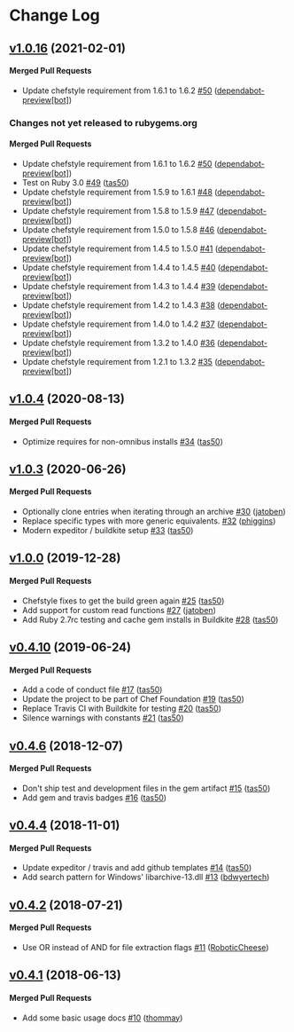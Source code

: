 <!-- usage documentation: http://expeditor-docs.es.chef.io/configuration/changelog/ -->
# Change Log

<!-- latest_release 1.0.16 -->
## [v1.0.16](https://github.com/chef/ffi-libarchive/tree/v1.0.16) (2021-02-01)

#### Merged Pull Requests
- Update chefstyle requirement from 1.6.1 to 1.6.2 [#50](https://github.com/chef/ffi-libarchive/pull/50) ([dependabot-preview[bot]](https://github.com/dependabot-preview[bot]))
<!-- latest_release -->

<!-- release_rollup since=1.0.4 -->
### Changes not yet released to rubygems.org

#### Merged Pull Requests
- Update chefstyle requirement from 1.6.1 to 1.6.2 [#50](https://github.com/chef/ffi-libarchive/pull/50) ([dependabot-preview[bot]](https://github.com/dependabot-preview[bot])) <!-- 1.0.16 -->
- Test on Ruby 3.0 [#49](https://github.com/chef/ffi-libarchive/pull/49) ([tas50](https://github.com/tas50)) <!-- 1.0.15 -->
- Update chefstyle requirement from 1.5.9 to 1.6.1 [#48](https://github.com/chef/ffi-libarchive/pull/48) ([dependabot-preview[bot]](https://github.com/dependabot-preview[bot])) <!-- 1.0.14 -->
- Update chefstyle requirement from 1.5.8 to 1.5.9 [#47](https://github.com/chef/ffi-libarchive/pull/47) ([dependabot-preview[bot]](https://github.com/dependabot-preview[bot])) <!-- 1.0.13 -->
- Update chefstyle requirement from 1.5.0 to 1.5.8 [#46](https://github.com/chef/ffi-libarchive/pull/46) ([dependabot-preview[bot]](https://github.com/dependabot-preview[bot])) <!-- 1.0.12 -->
- Update chefstyle requirement from 1.4.5 to 1.5.0 [#41](https://github.com/chef/ffi-libarchive/pull/41) ([dependabot-preview[bot]](https://github.com/dependabot-preview[bot])) <!-- 1.0.11 -->
- Update chefstyle requirement from 1.4.4 to 1.4.5 [#40](https://github.com/chef/ffi-libarchive/pull/40) ([dependabot-preview[bot]](https://github.com/dependabot-preview[bot])) <!-- 1.0.10 -->
- Update chefstyle requirement from 1.4.3 to 1.4.4 [#39](https://github.com/chef/ffi-libarchive/pull/39) ([dependabot-preview[bot]](https://github.com/dependabot-preview[bot])) <!-- 1.0.9 -->
- Update chefstyle requirement from 1.4.2 to 1.4.3 [#38](https://github.com/chef/ffi-libarchive/pull/38) ([dependabot-preview[bot]](https://github.com/dependabot-preview[bot])) <!-- 1.0.8 -->
- Update chefstyle requirement from 1.4.0 to 1.4.2 [#37](https://github.com/chef/ffi-libarchive/pull/37) ([dependabot-preview[bot]](https://github.com/dependabot-preview[bot])) <!-- 1.0.7 -->
- Update chefstyle requirement from 1.3.2 to 1.4.0 [#36](https://github.com/chef/ffi-libarchive/pull/36) ([dependabot-preview[bot]](https://github.com/dependabot-preview[bot])) <!-- 1.0.6 -->
- Update chefstyle requirement from 1.2.1 to 1.3.2 [#35](https://github.com/chef/ffi-libarchive/pull/35) ([dependabot-preview[bot]](https://github.com/dependabot-preview[bot])) <!-- 1.0.5 -->
<!-- release_rollup -->

<!-- latest_stable_release -->
## [v1.0.4](https://github.com/chef/ffi-libarchive/tree/v1.0.4) (2020-08-13)

#### Merged Pull Requests
- Optimize requires for non-omnibus installs [#34](https://github.com/chef/ffi-libarchive/pull/34) ([tas50](https://github.com/tas50))
<!-- latest_stable_release -->

## [v1.0.3](https://github.com/chef/ffi-libarchive/tree/v1.0.3) (2020-06-26)

#### Merged Pull Requests
- Optionally clone entries when iterating through an archive [#30](https://github.com/chef/ffi-libarchive/pull/30) ([jatoben](https://github.com/jatoben))
- Replace specific types with more generic equivalents. [#32](https://github.com/chef/ffi-libarchive/pull/32) ([phiggins](https://github.com/phiggins))
- Modern expeditor / buildkite setup [#33](https://github.com/chef/ffi-libarchive/pull/33) ([tas50](https://github.com/tas50))

## [v1.0.0](https://github.com/chef/ffi-libarchive/tree/v1.0.0) (2019-12-28)

#### Merged Pull Requests
- Chefstyle fixes to get the build green again [#25](https://github.com/chef/ffi-libarchive/pull/25) ([tas50](https://github.com/tas50))
- Add support for custom read functions [#27](https://github.com/chef/ffi-libarchive/pull/27) ([jatoben](https://github.com/jatoben))
-  Add Ruby 2.7rc testing and cache gem installs in Buildkite [#28](https://github.com/chef/ffi-libarchive/pull/28) ([tas50](https://github.com/tas50))

## [v0.4.10](https://github.com/chef/ffi-libarchive/tree/v0.4.10) (2019-06-24)

#### Merged Pull Requests
- Add a code of conduct file [#17](https://github.com/chef/ffi-libarchive/pull/17) ([tas50](https://github.com/tas50))
- Update the project to be part of Chef Foundation [#19](https://github.com/chef/ffi-libarchive/pull/19) ([tas50](https://github.com/tas50))
- Replace Travis CI with Buildkite for testing [#20](https://github.com/chef/ffi-libarchive/pull/20) ([tas50](https://github.com/tas50))
- Silence warnings with constants [#21](https://github.com/chef/ffi-libarchive/pull/21) ([tas50](https://github.com/tas50))

## [v0.4.6](https://github.com/chef/ffi-libarchive/tree/v0.4.6) (2018-12-07)

#### Merged Pull Requests
- Don&#39;t ship test and development files in the gem artifact [#15](https://github.com/chef/ffi-libarchive/pull/15) ([tas50](https://github.com/tas50))
- Add gem and travis badges [#16](https://github.com/chef/ffi-libarchive/pull/16) ([tas50](https://github.com/tas50))

## [v0.4.4](https://github.com/chef/ffi-libarchive/tree/v0.4.4) (2018-11-01)

#### Merged Pull Requests
- Update expeditor / travis and add github templates [#14](https://github.com/chef/ffi-libarchive/pull/14) ([tas50](https://github.com/tas50))
- Add search pattern for Windows&#39; libarchive-13.dll [#13](https://github.com/chef/ffi-libarchive/pull/13) ([bdwyertech](https://github.com/bdwyertech))

## [v0.4.2](https://github.com/chef/ffi-libarchive/tree/v0.4.2) (2018-07-21)

#### Merged Pull Requests
- Use OR instead of AND for file extraction flags [#11](https://github.com/chef/ffi-libarchive/pull/11) ([RoboticCheese](https://github.com/RoboticCheese))

## [v0.4.1](https://github.com/chef/ffi-libarchive/tree/v0.4.1) (2018-06-13)

#### Merged Pull Requests
- Add some basic usage docs [#10](https://github.com/chef/ffi-libarchive/pull/10) ([thommay](https://github.com/thommay))